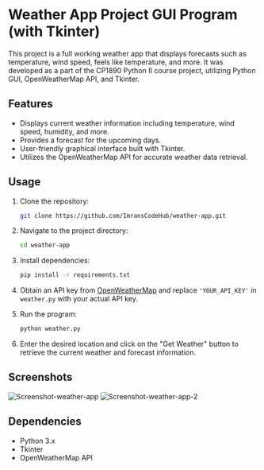 # Weather App Project GUI Program (with Tkinter)

This project is a full working weather app that displays forecasts such as temperature, wind speed, feels like temperature, and more. It was developed as a part of the CP1890 Python II course project, utilizing Python GUI, OpenWeatherMap API, and Tkinter.

## Features

- Displays current weather information including temperature, wind speed, humidity, and more.
- Provides a forecast for the upcoming days.
- User-friendly graphical interface built with Tkinter.
- Utilizes the OpenWeatherMap API for accurate weather data retrieval.

## Usage

1. Clone the repository:

   ```bash
   git clone https://github.com/ImransCodeHub/weather-app.git
   ```

2. Navigate to the project directory:

   ```bash
   cd weather-app
   ```

3. Install dependencies:

   ```bash
   pip install -r requirements.txt
   ```

4. Obtain an API key from [OpenWeatherMap](https://openweathermap.org/api) and replace `'YOUR_API_KEY'` in `weather.py` with your actual API key.

5. Run the program:

   ```bash
   python weather.py
   ```

6. Enter the desired location and click on the "Get Weather" button to retrieve the current weather and forecast information.

## Screenshots

![Screenshot-weather-app](https://github.com/ImransCodeHub/Weather_App/assets/97769980/52cb01ea-d0ed-4108-bdc2-7b72df76f3e9)
![Screenshot-weather-app-2](https://github.com/ImransCodeHub/Weather_App/assets/97769980/9353782a-c868-4cbf-93aa-22b6dfcec003)

## Dependencies

- Python 3.x
- Tkinter
- OpenWeatherMap API

